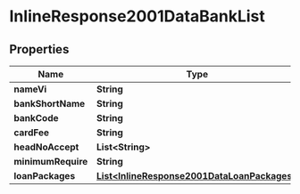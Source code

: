 # InlineResponse2001DataBankList

## Properties
Name | Type | Description | Notes
------------ | ------------- | ------------- | -------------
**nameVi** | **String** |  |  [optional]
**bankShortName** | **String** |  |  [optional]
**bankCode** | **String** |  |  [optional]
**cardFee** | **String** |  |  [optional]
**headNoAccept** | **List&lt;String&gt;** |  |  [optional]
**minimumRequire** | **String** |  |  [optional]
**loanPackages** | [**List&lt;InlineResponse2001DataLoanPackages&gt;**](InlineResponse2001DataLoanPackages.md) |  |  [optional]
